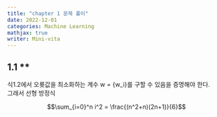 ```yaml
---
title: "chapter 1 문제 풀이"
date: 2022-12-01
categories: Machine Learning
mathjax: true
writer: Mini-vita
---
```




## 1.1 **

식1.2에서 오륫값을 최소화하는 계수 w = {w_i}를 구할 수 있음을 증명해야 한다.  
그래서 선형 방정식

$$\sum_{i=0}^n i^2 = \frac{(n^2+n)(2n+1)}{6}$$

